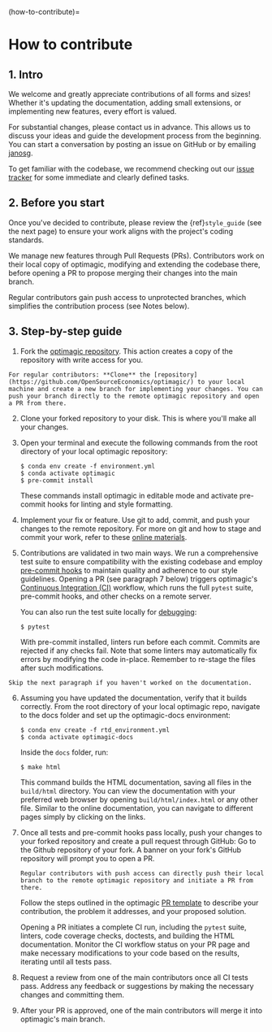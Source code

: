 (how-to-contribute)=

# How to contribute

## 1. Intro

We welcome and greatly appreciate contributions of all forms and sizes! Whether it's
updating the documentation, adding small extensions, or implementing new features, every
effort is valued.

For substantial changes, please contact us in advance. This allows us to discuss your
ideas and guide the development process from the beginning. You can start a conversation
by posting an issue on GitHub or by emailing [janosg](https://github.com/janosg).

To get familiar with the codebase, we recommend checking out our
[issue tracker](https://github.com/OpenSourceEconomics/optimagic/issues) for some
immediate and clearly defined tasks.

## 2. Before you start

Once you've decided to contribute, please review the {ref}`style_guide` (see the next
page) to ensure your work aligns with the project's coding standards.

We manage new features through Pull Requests (PRs). Contributors work on their local
copy of optimagic, modifying and extending the codebase there, before opening a PR to
propose merging their changes into the main branch.

Regular contributors gain push access to unprotected branches, which simplifies the
contribution process (see Notes below).

## 3. Step-by-step guide

1. Fork the [optimagic repository](https://github.com/OpenSourceEconomics/optimagic/).
   This action creates a copy of the repository with write access for you.

```{note}
For regular contributors: **Clone** the [repository](https://github.com/OpenSourceEconomics/optimagic/) to your local machine and create a new branch for implementing your changes. You can push your branch directly to the remote optimagic repository and open a PR from there.
```

2. Clone your forked repository to your disk. This is where you'll make all your
   changes.

1. Open your terminal and execute the following commands from the root directory of your
   local optimagic repository:

   ```console
   $ conda env create -f environment.yml
   $ conda activate optimagic
   $ pre-commit install
   ```

   These commands install optimagic in editable mode and activate pre-commit hooks for
   linting and style formatting.

1. Implement your fix or feature. Use git to add, commit, and push your changes to the
   remote repository. For more on git and how to stage and commit your work, refer to
   these
   [online materials](https://effective-programming-practices.vercel.app/git/staging/objectives_materials.html).

1. Contributions are validated in two main ways. We run a comprehensive test suite to
   ensure compatibility with the existing codebase and employ
   [pre-commit hooks](https://effective-programming-practices.vercel.app/git/pre_commits/objectives_materials.html)
   to maintain quality and adherence to our style guidelines. Opening a PR (see
   paragraph 7 below) triggers optimagic's
   [Continuous Integration (CI)](https://docs.github.com/en/actions/automating-builds-and-tests/about-continuous-integration)
   workflow, which runs the full `pytest` suite, pre-commit hooks, and other checks on a
   remote server.

   You can also run the test suite locally for
   [debugging](https://effective-programming-practices.vercel.app/debugging/pdbp/objectives_materials.html):

   ```console
   $ pytest
   ```

   With pre-commit installed, linters run before each commit. Commits are rejected if
   any checks fail. Note that some linters may automatically fix errors by modifying the
   code in-place. Remember to re-stage the files after such modifications.

```{tip}
Skip the next paragraph if you haven't worked on the documentation.
```

6. Assuming you have updated the documentation, verify that it builds correctly. From
   the root directory of your local optimagic repo, navigate to the docs folder and set
   up the optimagic-docs environment:

   ```console
   $ conda env create -f rtd_environment.yml
   $ conda activate optimagic-docs
   ```

   Inside the `docs` folder, run:

   ```console
   $ make html
   ```

   This command builds the HTML documentation, saving all files in the `build/html`
   directory. You can view the documentation with your preferred web browser by opening
   `build/html/index.html` or any other file. Similar to the online documentation, you
   can navigate to different pages simply by clicking on the links.

1. Once all tests and pre-commit hooks pass locally, push your changes to your forked
   repository and create a pull request through GitHub: Go to the Github repository of
   your fork. A banner on your fork's GitHub repository will prompt you to open a PR.

   ```{note}
   Regular contributors with push access can directly push their local branch to the remote optimagic repository and initiate a PR from there.
   ```

   Follow the steps outlined in the optimagic
   [PR template](https://github.com/OpenSourceEconomics/optimagic/blob/main/.github/PULL_REQUEST_TEMPLATE/pull_request_template.md)
   to describe your contribution, the problem it addresses, and your proposed solution.

   Opening a PR initiates a complete CI run, including the `pytest` suite, linters, code
   coverage checks, doctests, and building the HTML documentation. Monitor the CI
   workflow status on your PR page and make necessary modifications to your code based
   on the results, iterating until all tests pass.

1. Request a review from one of the main contributors once all CI tests pass. Address
   any feedback or suggestions by making the necessary changes and committing them.

1. After your PR is approved, one of the main contributors will merge it into
   optimagic's main branch.
